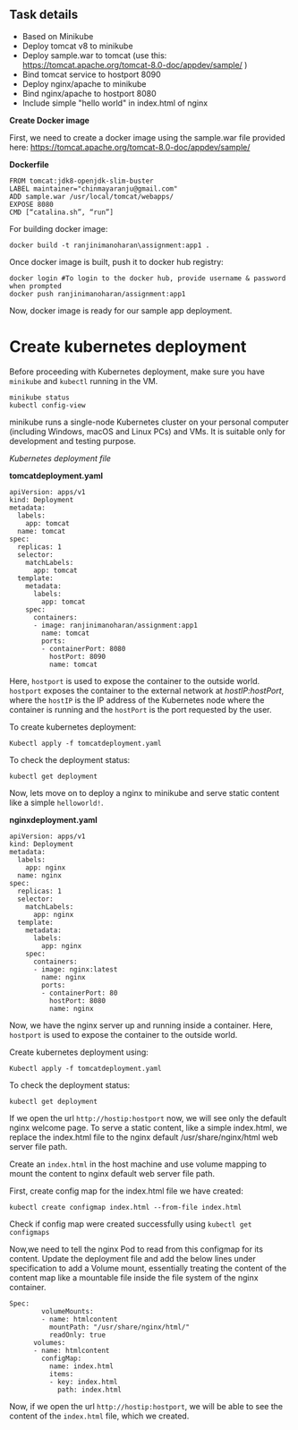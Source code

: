 ## Task details
- Based on Minikube
- Deploy tomcat v8 to minikube
- Deploy sample.war to tomcat (use this: https://tomcat.apache.org/tomcat-8.0-doc/appdev/sample/ )
- Bind tomcat service to hostport 8090
- Deploy nginx/apache to minikube
- Bind nginx/apache to hostport 8080
- Include simple "hello world" in index.html of nginx

**Create Docker image**

First, we need to create a docker image using the sample.war file provided here:
https://tomcat.apache.org/tomcat-8.0-doc/appdev/sample/

**Dockerfile**
```
FROM tomcat:jdk8-openjdk-slim-buster
LABEL maintainer="chinmayaranju@gmail.com"
ADD sample.war /usr/local/tomcat/webapps/
EXPOSE 8080
CMD [“catalina.sh”, “run”]
```
For building docker image:
```
docker build -t ranjinimanoharan\assignment:app1 .
```
Once docker image is built, push it to docker hub registry:

```
docker login #To login to the docker hub, provide username & password when prompted 
docker push ranjinimanoharan/assignment:app1
```
Now, docker image is ready for our sample app deployment. 

# Create kubernetes deployment
Before proceeding with Kubernetes deployment, make sure you have `minikube` and `kubectl` running in the VM.
```
minikube status
kubectl config-view
```
minikube runs a single-node Kubernetes cluster on your personal computer (including Windows, macOS and Linux PCs) and VMs. It is suitable only for development and testing purpose.

*Kubernetes deployment file*

**tomcatdeployment.yaml**
```
apiVersion: apps/v1
kind: Deployment
metadata:
  labels:
    app: tomcat
  name: tomcat
spec:
  replicas: 1
  selector:
    matchLabels:
      app: tomcat
  template:
    metadata:
      labels:
        app: tomcat
    spec:
      containers:
      - image: ranjinimanoharan/assignment:app1
        name: tomcat
        ports:
        - containerPort: 8080
          hostPort: 8090
          name: tomcat
```
Here, `hostport` is used to expose the container to the outside world. `hostport`  exposes the container to the external network at *hostIP:hostPort*, where the `hostIP` is the IP address of the Kubernetes node where the container is running and the `hostPort` is the port requested by the user. 

To create kubernetes deployment:
```
Kubectl apply -f tomcatdeployment.yaml
```
To check the deployment status:
```
kubectl get deployment
```

Now, lets move on to deploy a nginx to minikube and serve static content like a simple `helloworld!`.

**nginxdeployment.yaml**
```
apiVersion: apps/v1
kind: Deployment
metadata:
  labels:
    app: nginx
  name: nginx
spec:
  replicas: 1
  selector:
    matchLabels:
      app: nginx
  template:
    metadata:
      labels:
        app: nginx
    spec:
      containers:
      - image: nginx:latest
        name: nginx
        ports:
        - containerPort: 80
          hostPort: 8080
          name: nginx
```

Now, we have the nginx server up and running inside a container. Here, `hostport` is used to expose the container to the outside world. 

Create kubernetes deployment using:
```
Kubectl apply -f tomcatdeployment.yaml
```
To check the deployment status:
```
kubectl get deployment
```

If we open the url `http://hostip:hostport` now, we will see only the default nginx welcome page. To serve a static content, like a simple index.html, we replace the index.html file to the nginx default /usr/share/nginx/html web server file path.

Create an `index.html` in the host machine and use volume mapping to mount the content to nginx default web server file path.

First, create config map for the index.html file we have created:

```
kubectl create configmap index.html --from-file index.html
```

Check if config map were created successfully using `kubectl get configmaps`

Now,we need to tell the nginx Pod to read from this configmap for its content. 
Update the deployment file and add the below lines under specification to add a Volume mount, essentially treating the content of the content map like a mountable file inside the file system of the nginx container.

```
Spec:
        volumeMounts:
        - name: htmlcontent
          mountPath: "/usr/share/nginx/html/"
          readOnly: true
      volumes:
      - name: htmlcontent
        configMap:
          name: index.html
          items:
          - key: index.html
            path: index.html
```

Now, if we open the url `http://hostip:hostport`, we will be able to see the content of the `index.html` file, which we created.

